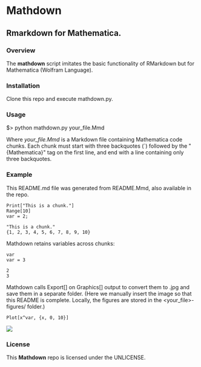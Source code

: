 # Mathdown
## Rmarkdown for Mathematica.


### Overview
The **mathdown** script imitates the basic functionality of RMarkdown but for Mathematica (Wolfram Language).


### Installation
Clone this repo and execute mathdown.py.


### Usage
$> python mathdown.py your_file.Mmd

Where *your_file.Mmd* is a Markdown file containing Mathematica code chunks. Each chunk
must start with three backquotes (`) followed by the "{Mathematica}" tag on the first
line, and end with a line containing only three backquotes.


### Example
This README.md file was generated from README.Mmd, also available in the repo.

```{Mathematica}
Print["This is a chunk."]
Range[10]
var = 2;
```

```
"This is a chunk."
{1, 2, 3, 4, 5, 6, 7, 8, 9, 10}
```


Mathdown retains variables across chunks:


```{Mathematica}
var
var = 3
```

```
2
3
```


Mathdown calls Export[] on Graphics[] output to convert them to .jpg and save them in a
separate folder. (Here we manually insert the image so that this README is
complete. Locally, the figures are stored in the <your_file>-figures/ folder.)


```{Mathematica}
Plot[x^var, {x, 0, 10}]
```

![]("https://raw.github.com/Leockard/Mathdown/blob/master/README-figures/chunk-2-1.jpg")




### License
This **Mathdown** repo is licensed under the UNLICENSE.
